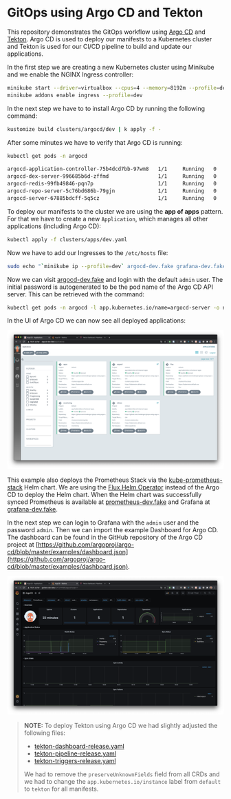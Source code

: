# GitOps using Argo CD and Tekton

This repository demonstrates the GitOps workflow using [Argo CD](https://argoproj.github.io/projects/argo-cd) and [Tekton](https://tekton.dev). Argo CD is used to deploy our manifests to a Kubernetes cluster and Tekton is used for our CI/CD pipeline to build and update our applications.

In the first step we are creating a new Kubernetes cluster using Minikube and we enable the NGINX Ingress controller:

```sh
minikube start --driver=virtualbox --cpus=4 --memory=8192m --profile=dev
minikube addons enable ingress --profile=dev
```

In the next step we have to to install Argo CD by running the following command:

```sh
kustomize build clusters/argocd/dev | k apply -f -
```

After some minutes we have to verify that Argo CD is running:

```sh
kubectl get pods -n argocd
```

```txt
argocd-application-controller-75b4dcd7bb-97wm8   1/1     Running   0          3m50s
argocd-dex-server-996685b6d-zffmd                1/1     Running   0          3m50s
argocd-redis-99fb49846-pqn7p                     1/1     Running   0          3m50s
argocd-repo-server-5c76bd686b-79gjn              1/1     Running   0          3m49s
argocd-server-67885bdcff-5q5cz                   1/1     Running   0          3m49s
```

To deploy our manifests to the cluster we are using the **app of apps** pattern. For that we have to create a new `Application`, which manages all other applications (including Argo CD):

```sh
kubectl apply -f clusters/apps/dev.yaml
```

Now we have to add our Ingresses to the `/etc/hosts` file:

```sh
sudo echo "`minikube ip --profile=dev` argocd-dev.fake grafana-dev.fake prometheus-dev.fake tekton-dev.fake server-dev.fake" | sudo tee -a /etc/hosts
```

Now we can visit [argocd-dev.fake](https://argocd-dev.fake) and login with the default `admin` user. The initial password is autogenerated to be the pod name of the Argo CD API server. This can be retrieved with the command:

```sh
kubectl get pods -n argocd -l app.kubernetes.io/name=argocd-server -o name | cut -d'/' -f 2
```

In the UI of Argo CD we can now see all deployed applications:

![Argo CD](./assets/argocd.png)

This example also deploys the Prometheus Stack via the [kube-prometheus-stack](https://github.com/prometheus-community/helm-charts/tree/main/charts/kube-prometheus-stack) Helm chart. We are using the [Flux Helm Operator](https://docs.fluxcd.io/projects/helm-operator/en/stable/) instead of the Argo CD to deploy the Helm chart. When the Helm chart was successfully synced Prometheus is available at [prometheus-dev.fake](https://prometheus-dev.fake) and Grafana at [grafana-dev.fake](https://grafana-dev.fake).

In the next step we can login to Grafana with the `admin` user and the password `admin`. Then we can import the example Dashboard for Argo CD. The dashboard can be found in the GitHub repository of the Argo CD project at [https://github.com/argoproj/argo-cd/blob/master/examples/dashboard.json](https://github.com/argoproj/argo-cd/blob/master/examples/dashboard.json).

![Grafana](./assets/grafana.png)

> **NOTE:** To deploy Tekton using Argo CD we had slightly adjusted the following files:
>
> - [tekton-dashboard-release.yaml](https://storage.googleapis.com/tekton-releases/pipeline/latest/release.yaml)
> - [tekton-pipeline-release.yaml](https://storage.googleapis.com/tekton-releases/triggers/latest/release.yaml)
> - [tekton-triggers-release.yaml](https://github.com/tektoncd/dashboard/releases/latest/download/tekton-dashboard-release.yaml)
>
> We had to remove the `preserveUnknownFields` field from all CRDs and we had to change the `app.kubernetes.io/instance` label from `default` to `tekton` for all manifests.
